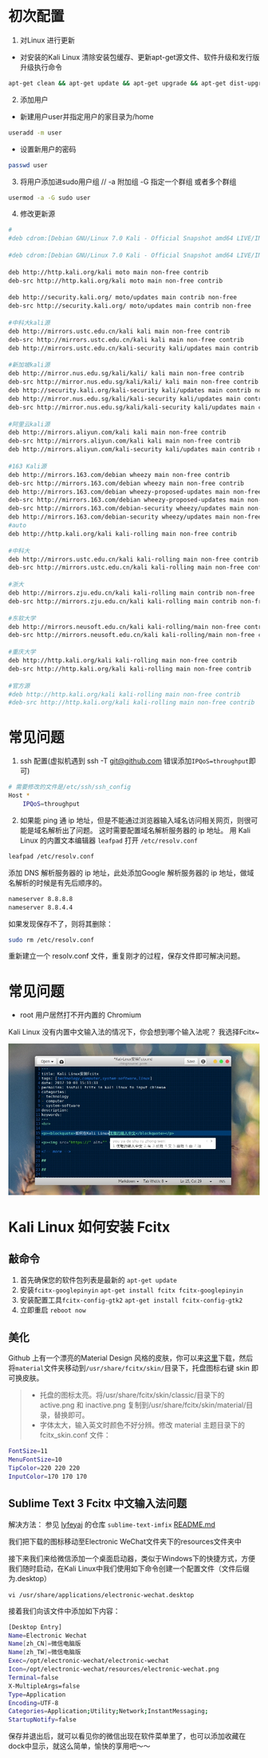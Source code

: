 # 初次配置


1. 对Linux 进行更新
* 对安装的Kali Linux 清除安装包缓存、更新apt-get源文件、软件升级和发行版升级执行命令

```bash
apt-get clean && apt-get update && apt-get upgrade && apt-get dist-upgrade -y
```

2. 添加用户
* 新建用户user并指定用户的家目录为/home

```bash
useradd -m user
```

* 设置新用户的密码

```bash
passwd user
```

3. 将用户添加进sudo用户组
// -a 附加组 -G 指定一个群组 或者多个群组

```bash
usermod -a -G sudo user
```

4. 修改更新源

```bash
#
#deb cdrom:[Debian GNU/Linux 7.0 Kali - Official Snapshot amd64 LIVE/INSTALL Binary 20150312-17:50]/ kali contrib main non-free

#deb cdrom:[Debian GNU/Linux 7.0 Kali - Official Snapshot amd64 LIVE/INSTALL Binary 20150312-17:50]/ kali contrib main non-free

deb http://http.kali.org/kali moto main non-free contrib
deb-src http://http.kali.org/kali moto main non-free contrib

deb http://security.kali.org/ moto/updates main contrib non-free
deb-src http://security.kali.org/ moto/updates main contrib non-free

#中科大kali源
deb http://mirrors.ustc.edu.cn/kali kali main non-free contrib
deb-src http://mirrors.ustc.edu.cn/kali kali main non-free contrib
deb http://mirrors.ustc.edu.cn/kali-security kali/updates main contrib non-free

#新加坡kali源
deb http://mirror.nus.edu.sg/kali/kali/ kali main non-free contrib
deb-src http://mirror.nus.edu.sg/kali/kali/ kali main non-free contrib
deb http://security.kali.org/kali-security kali/updates main contrib non-free
deb http://mirror.nus.edu.sg/kali/kali-security kali/updates main contrib non-free
deb-src http://mirror.nus.edu.sg/kali/kali-security kali/updates main contrib non-free

#阿里云kali源
deb http://mirrors.aliyun.com/kali kali main non-free contrib
deb-src http://mirrors.aliyun.com/kali kali main non-free contrib
deb http://mirrors.aliyun.com/kali-security kali/updates main contrib non-free

#163 Kali源
deb http://mirrors.163.com/debian wheezy main non-free contrib
deb-src http://mirrors.163.com/debian wheezy main non-free contrib
deb http://mirrors.163.com/debian wheezy-proposed-updates main non-free contrib
deb-src http://mirrors.163.com/debian wheezy-proposed-updates main non-free contrib
deb-src http://mirrors.163.com/debian-security wheezy/updates main non-free contrib
deb http://mirrors.163.com/debian-security wheezy/updates main non-free contrib
#auto
deb http://http.kali.org/kali kali-rolling main non-free contrib

#中科大
deb http://mirrors.ustc.edu.cn/kali kali-rolling main non-free contrib
deb-src http://mirrors.ustc.edu.cn/kali kali-rolling main non-free contrib

#浙大
deb http://mirrors.zju.edu.cn/kali kali-rolling main contrib non-free
deb-src http://mirrors.zju.edu.cn/kali kali-rolling main contrib non-free

#东软大学
deb http://mirrors.neusoft.edu.cn/kali kali-rolling/main non-free contrib
deb-src http://mirrors.neusoft.edu.cn/kali kali-rolling/main non-free contrib

#重庆大学
deb http://http.kali.org/kali kali-rolling main non-free contrib
deb-src http://http.kali.org/kali kali-rolling main non-free contrib

#官方源
#deb http://http.kali.org/kali kali-rolling main non-free contrib
#deb-src http://http.kali.org/kali kali-rolling main non-free contrib
```

# 常见问题

1. ssh 配置(虚拟机遇到 ssh -T git@github.com 错误添加`IPQoS=throughput`即可)

```bash
# 需要修改的文件是/etc/ssh/ssh_config
Host *
    IPQoS=throughput
```

2. 如果能 ping 通 ip 地址，但是不能通过浏览器输入域名访问相关网页，则很可能是域名解析出了问题。
这时需要配置域名解析服务器的 ip 地址。
用 Kali Linux 的内置文本编辑器 `leafpad` 打开 `/etc/resolv.conf`

```bash
leafpad /etc/resolv.conf
```

添加 DNS 解析服务器的 ip 地址，此处添加Google 解析服务器的 ip 地址，做域名解析的时候是有先后顺序的。

```bash
nameserver 8.8.8.8
nameserver 8.8.4.4
```

如果发现保存不了，则将其删除：

```bash
sudo rm /etc/resolv.conf
```

重新建立一个 resolv.conf 文件，重复刚才的过程，保存文件即可解决问题。

# 常见问题

* root 用户居然打不开内置的 Chromium



Kali Linux 没有内置中文输入法的情况下，你会想到哪个输入法呢？ 我选择Fcitx~
<!-- more -->

![优雅的输入中文](https://github.com/ericclose/images/raw/master/install-chinese-ime.jpg)

# Kali Linux 如何安装 Fcitx

## 敲命令

1. 首先确保您的软件包列表是最新的
`apt-get update`
2. 安装`fcitx-googlepinyin`
`apt-get install fcitx fcitx-googlepinyin`
3. 安装配置工具`fcitx-config-gtk2`
`apt-get install fcitx-config-gtk2`
4. 立即重启
`reboot now`

## 美化

Github 上有一个漂亮的Material Design 风格的皮肤，你可以来[这里](https://github.com/ootaharuki99/fcitx-skin-material)下载，然后将`material`文件夹移动到`/usr/share/fcitx/skin/`目录下，托盘图标右键 skin 即可换皮肤。

>  * 托盘的图标太亮。将/usr/share/fcitx/skin/classic/目录下的 active.png 和 inactive.png 复制到/usr/share/fcitx/skin/material/目录，替换即可。
>  * 字体太大，输入英文时颜色不好分辨。修改 material 主题目录下的 fcitx_skin.conf 文件：

```bash
FontSize=11
MenuFontSize=10
TipColor=220 220 220
InputColor=170 170 170
```

## Sublime Text 3 Fcitx 中文输入法问题

解决方法： 参见 [lyfeyaj](https://github.com/lyfeyaj) 的仓库 `sublime-text-imfix`  [README.md](https://github.com/lyfeyaj/sublime-text-imfix/blob/master/README.md)



我们把下载的图标移动至Electronic WeChat文件夹下的resources文件夹中

接下来我们来给微信添加一个桌面启动器，类似于Windows下的快捷方式，方便我们随时启动，在Kali Linux中我们使用如下命令创建一个配置文件（文件后缀为.desktop）

`vi /usr/share/applications/electronic-wechat.desktop`

接着我们向该文件中添加如下内容：

```bash
[Desktop Entry]
Name=Electronic Wechat
Name[zh_CN]=微信电脑版
Name[zh_TW]=微信电脑版
Exec=/opt/electronic-wechat/electronic-wechat
Icon=/opt/electronic-wechat/resources/electronic-wechat.png
Terminal=false
X-MultipleArgs=false
Type=Application
Encoding=UTF-8
Categories=Application;Utility;Network;InstantMessaging;
StartupNotify=false
```

保存并退出后，就可以看见你的微信出现在软件菜单里了，也可以添加收藏在dock中显示，就这么简单，愉快的享用吧～～
